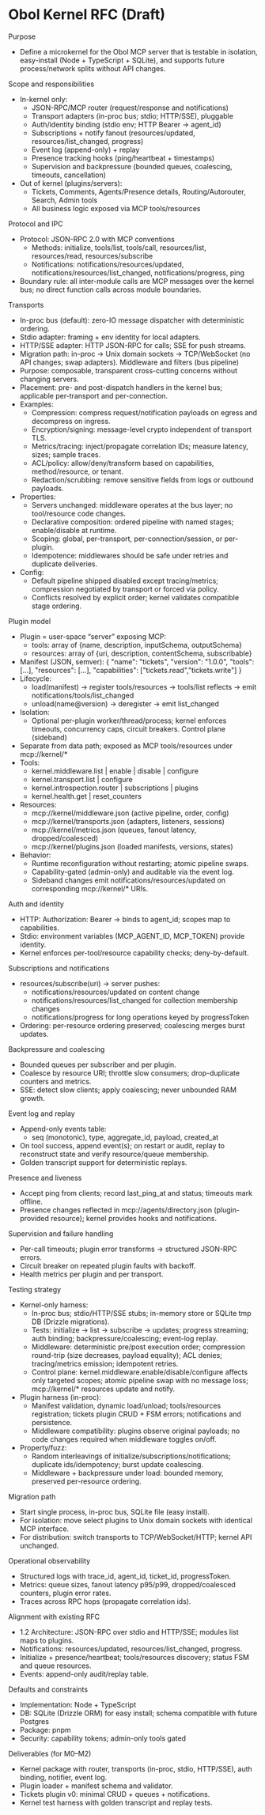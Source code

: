 # Obol Kernel RFC (Draft)

Purpose

- Define a microkernel for the Obol MCP server that is testable in isolation, easy-install (Node + TypeScript + SQLite), and supports future process/network splits without API changes.

Scope and responsibilities

- In-kernel only:
  - JSON-RPC/MCP router (request/response and notifications)
  - Transport adapters (in-proc bus; stdio; HTTP/SSE), pluggable
  - Auth/identity binding (stdio env; HTTP Bearer → agent_id)
  - Subscriptions + notify fanout (resources/updated, resources/list_changed, progress)
  - Event log (append-only) + replay
  - Presence tracking hooks (ping/heartbeat + timestamps)
  - Supervision and backpressure (bounded queues, coalescing, timeouts, cancellation)
- Out of kernel (plugins/servers):
  - Tickets, Comments, Agents/Presence details, Routing/Autorouter, Search, Admin tools
  - All business logic exposed via MCP tools/resources

Protocol and IPC

- Protocol: JSON-RPC 2.0 with MCP conventions
  - Methods: initialize, tools/list, tools/call, resources/list, resources/read, resources/subscribe
  - Notifications: notifications/resources/updated, notifications/resources/list_changed, notifications/progress, ping
- Boundary rule: all inter-module calls are MCP messages over the kernel bus; no direct function calls across module boundaries.

Transports

- In-proc bus (default): zero-IO message dispatcher with deterministic ordering.
- Stdio adapter: framing + env identity for local adapters.
- HTTP/SSE adapter: HTTP JSON-RPC for calls; SSE for push streams.
- Migration path: in-proc → Unix domain sockets → TCP/WebSocket (no API changes; swap adapters).
  Middleware and filters (bus pipeline)
- Purpose: composable, transparent cross-cutting concerns without changing servers.
- Placement: pre- and post-dispatch handlers in the kernel bus; applicable per-transport and per-connection.
- Examples:
  - Compression: compress request/notification payloads on egress and decompress on ingress.
  - Encryption/signing: message-level crypto independent of transport TLS.
  - Metrics/tracing: inject/propagate correlation IDs; measure latency, sizes; sample traces.
  - ACL/policy: allow/deny/transform based on capabilities, method/resource, or tenant.
  - Redaction/scrubbing: remove sensitive fields from logs or outbound payloads.
- Properties:
  - Servers unchanged: middleware operates at the bus layer; no tool/resource code changes.
  - Declarative composition: ordered pipeline with named stages; enable/disable at runtime.
  - Scoping: global, per-transport, per-connection/session, or per-plugin.
  - Idempotence: middlewares should be safe under retries and duplicate deliveries.
- Config:
  - Default pipeline shipped disabled except tracing/metrics; compression negotiated by transport or forced via policy.
  - Conflicts resolved by explicit order; kernel validates compatible stage ordering.

Plugin model

- Plugin = user-space “server” exposing MCP:
  - tools: array of {name, description, inputSchema, outputSchema}
  - resources: array of {uri, description, contentSchema, subscribable}
- Manifest (JSON, semver):
  {
  "name": "tickets",
  "version": "1.0.0",
  "tools": [...],
  "resources": [...],
  "capabilities": ["tickets.read","tickets.write"]
  }
- Lifecycle:
  - load(manifest) → register tools/resources → tools/list reflects → emit notifications/tools/list_changed
  - unload(name@version) → deregister → emit list_changed
- Isolation:
  - Optional per-plugin worker/thread/process; kernel enforces timeouts, concurrency caps, circuit breakers.
    Control plane (sideband)
- Separate from data path; exposed as MCP tools/resources under mcp://kernel/\*
- Tools:
  - kernel.middleware.list | enable | disable | configure
  - kernel.transport.list | configure
  - kernel.introspection.router | subscriptions | plugins
  - kernel.health.get | reset_counters
- Resources:
  - mcp://kernel/middleware.json (active pipeline, order, config)
  - mcp://kernel/transports.json (adapters, listeners, sessions)
  - mcp://kernel/metrics.json (queues, fanout latency, dropped/coalesced)
  - mcp://kernel/plugins.json (loaded manifests, versions, states)
- Behavior:
  - Runtime reconfiguration without restarting; atomic pipeline swaps.
  - Capability-gated (admin-only) and auditable via the event log.
  - Sideband changes emit notifications/resources/updated on corresponding mcp://kernel/\* URIs.

Auth and identity

- HTTP: Authorization: Bearer <token> → binds to agent_id; scopes map to capabilities.
- Stdio: environment variables (MCP_AGENT_ID, MCP_TOKEN) provide identity.
- Kernel enforces per-tool/resource capability checks; deny-by-default.

Subscriptions and notifications

- resources/subscribe(uri) → server pushes:
  - notifications/resources/updated on content change
  - notifications/resources/list_changed for collection membership changes
  - notifications/progress for long operations keyed by progressToken
- Ordering: per-resource ordering preserved; coalescing merges burst updates.

Backpressure and coalescing

- Bounded queues per subscriber and per plugin.
- Coalesce by resource URI; throttle slow consumers; drop-duplicate counters and metrics.
- SSE: detect slow clients; apply coalescing; never unbounded RAM growth.

Event log and replay

- Append-only events table:
  - seq (monotonic), type, aggregate_id, payload, created_at
- On tool success, append event(s); on restart or audit, replay to reconstruct state and verify resource/queue membership.
- Golden transcript support for deterministic replays.

Presence and liveness

- Accept ping from clients; record last_ping_at and status; timeouts mark offline.
- Presence changes reflected in mcp://agents/directory.json (plugin-provided resource); kernel provides hooks and notifications.

Supervision and failure handling

- Per-call timeouts; plugin error transforms → structured JSON-RPC errors.
- Circuit breaker on repeated plugin faults with backoff.
- Health metrics per plugin and per transport.

Testing strategy

- Kernel-only harness:
  - In-proc bus; stdio/HTTP/SSE stubs; in-memory store or SQLite tmp DB (Drizzle migrations).
  - Tests: initialize → list → subscribe → updates; progress streaming; auth binding; backpressure/coalescing; event-log replay.
  - Middleware: deterministic pre/post execution order; compression round-trip (size decreases, payload equality); ACL denies; tracing/metrics emission; idempotent retries.
  - Control plane: kernel.middleware.enable/disable/configure affects only targeted scopes; atomic pipeline swap with no message loss; mcp://kernel/\* resources update and notify.
- Plugin harness (in-proc):
  - Manifest validation, dynamic load/unload; tools/resources registration; tickets plugin CRUD + FSM errors; notifications and persistence.
  - Middleware compatibility: plugins observe original payloads; no code changes required when middleware toggles on/off.
- Property/fuzz:
  - Random interleavings of initialize/subscriptions/notifications; duplicate ids/idempotency; burst update coalescing.
  - Middleware + backpressure under load: bounded memory, preserved per-resource ordering.

Migration path

- Start single process, in-proc bus, SQLite file (easy install).
- For isolation: move select plugins to Unix domain sockets with identical MCP interface.
- For distribution: switch transports to TCP/WebSocket/HTTP; kernel API unchanged.

Operational observability

- Structured logs with trace_id, agent_id, ticket_id, progressToken.
- Metrics: queue sizes, fanout latency p95/p99, dropped/coalesced counters, plugin error rates.
- Traces across RPC hops (propagate correlation ids).

Alignment with existing RFC

- 1.2 Architecture: JSON-RPC over stdio and HTTP/SSE; modules list maps to plugins.
- Notifications: resources/updated, resources/list_changed, progress.
- Initialize + presence/heartbeat; tools/resources discovery; status FSM and queue resources.
- Events: append-only audit/replay table.

Defaults and constraints

- Implementation: Node + TypeScript
- DB: SQLite (Drizzle ORM) for easy install; schema compatible with future Postgres
- Package: pnpm
- Security: capability tokens; admin-only tools gated

Deliverables (for M0–M2)

- Kernel package with router, transports (in-proc, stdio, HTTP/SSE), auth binding, notifier, event log.
- Plugin loader + manifest schema and validator.
- Tickets plugin v0: minimal CRUD + queues + notifications.
- Kernel test harness with golden transcript and replay tests.
